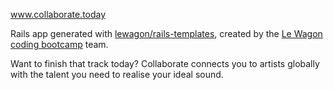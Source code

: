 www.collaborate.today

Rails app generated with [lewagon/rails-templates](https://github.com/lewagon/rails-templates), created by the [Le Wagon coding bootcamp](https://www.lewagon.com) team.

Want to finish that track today?
Collaborate connects you to artists globally with the talent you need to realise your ideal sound.

